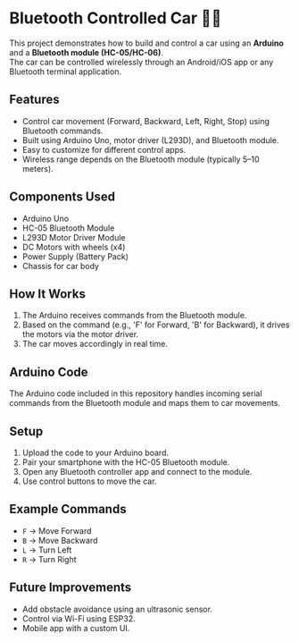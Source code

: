 # Bluetooth Controlled Car 🚗📱

This project demonstrates how to build and control a car using an **Arduino** and a **Bluetooth module (HC-05/HC-06)**.  
The car can be controlled wirelessly through an Android/iOS app or any Bluetooth terminal application.  

## Features
- Control car movement (Forward, Backward, Left, Right, Stop) using Bluetooth commands.
- Built using Arduino Uno, motor driver (L293D), and Bluetooth module.
- Easy to customize for different control apps.
- Wireless range depends on the Bluetooth module (typically 5–10 meters).

## Components Used
- Arduino Uno 
- HC-05 Bluetooth Module  
- L293D Motor Driver Module  
- DC Motors with wheels (x4)  
- Power Supply (Battery Pack)  
- Chassis for car body  

## How It Works
1. The Arduino receives commands from the Bluetooth module.  
2. Based on the command (e.g., 'F' for Forward, 'B' for Backward), it drives the motors via the motor driver.  
3. The car moves accordingly in real time.  

## Arduino Code
The Arduino code included in this repository handles incoming serial commands from the Bluetooth module and maps them to car movements.

## Setup
1. Upload the code to your Arduino board.  
2. Pair your smartphone with the HC-05 Bluetooth module.  
3. Open any Bluetooth controller app and connect to the module.  
4. Use control buttons to move the car.  

## Example Commands
- `F` → Move Forward  
- `B` → Move Backward  
- `L` → Turn Left  
- `R` → Turn Right   

## Future Improvements
- Add obstacle avoidance using an ultrasonic sensor.  
- Control via Wi-Fi using ESP32.
- Mobile app with a custom UI.
